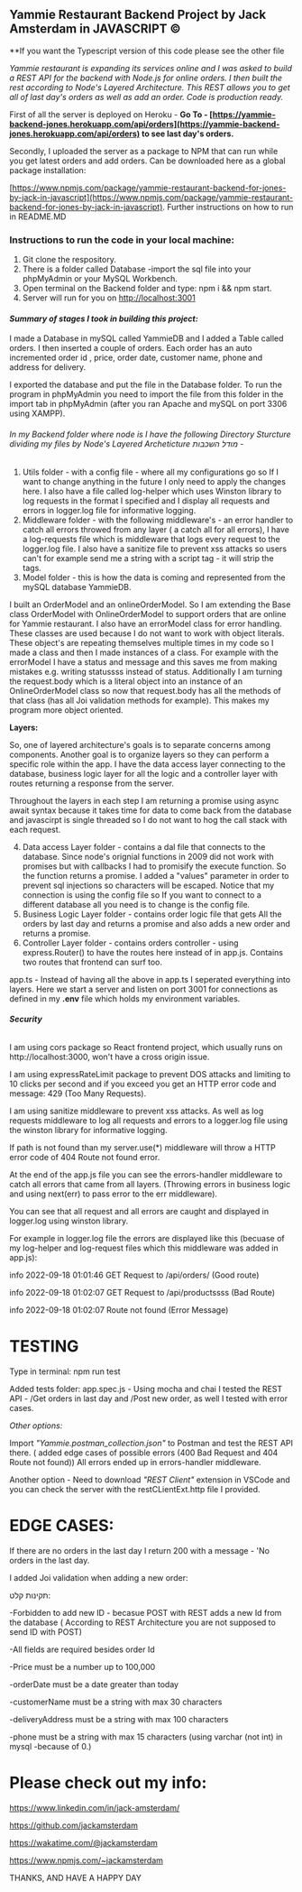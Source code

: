 ## Yammie Restaurant Backend Project by Jack Amsterdam in JAVASCRIPT **&copy;**

**If you want the Typescript version of this code please see the other file

*Yammie restaurant is expanding its services online and I was asked to build a REST API for the backend with Node.js for online orders. I then built the rest according to Node's Layered Architecture. This REST allows you to get all of last day's orders as well as add an order. Code is production ready.*

First of all the server is deployed on Heroku - **Go To - [https://yammie-backend-jones.herokuapp.com/api/orders](https://yammie-backend-jones.herokuapp.com/api/orders)  to see last day's orders.**

Secondly, I uploaded the server as a package to NPM that can run while you get latest orders and add orders. Can be downloaded here as a global package installation:

[https://www.npmjs.com/package/yammie-restaurant-backend-for-jones-by-jack-in-javascript](https://www.npmjs.com/package/yammie-restaurant-backend-for-jones-by-jack-in-javascript). Further instructions on how to run in README.MD

### Instructions to run the code in your local machine:

1. Git clone the respository.
2. There is a folder called Database -import the sql file into your phpMyAdmin or your MySQL Workbench.
3. Open  terminal on the Backend folder and type: npm i && npm start.
4. Server will run for you on [http://localhost:3001](http://localhost:3001)

#### *Summary of stages I took in building this project:*

I made a Database in mySQL called YammieDB and I added a Table called orders. I then inserted  a couple of orders. Each order has an auto incremented order id , price, order date, customer name, phone and address for delivery.

I exported the database and put the file in the Database folder. To run the program in phpMyAdmin you need to import the file from this folder in the import tab in phpMyAdmin (after you ran Apache and mySQL on port 3306 using XAMPP).

###### In my Backend folder where node is I have the following Directory Sturcture dividing my files by Node's Layered Archeticture מודל השכבות -

1. Utils folder -  with a config file - where all my configurations go so If I want to change anything in the future I only need to apply the changes here. I also have a file called log-helper which uses Winston library to log requests in the format I specified and I display all requests and errors in logger.log file for informative logging.
2. Middleware folder - with the following middleware's  - an error handler to catch all errors throwed from any layer ( a catch all for all errors), I have a log-requests file which is middleware that logs every request to the logger.log file. I also have a sanitize file to prevent xss attacks so users can't for example send me a string with a script tag - it  will strip the tags.
3. Model folder - this is how the data is coming and represented from the mySQL database YammieDB.

I built an OrderModel and an onlineOrderModel. So I am extending  the Base class OrderModel with  OnlineOrderModel to support orders that are online for Yammie restaurant. I also have an errorModel class for error handling. These classes are used because I do not want to work with object literals. These object's are repeating themselves multiple times in my code so I made a class and then I made instances of a class. For example with the errorModel I have a status and message  and this saves me from making mistakes e.g. writing statussss instead of status. Additionally I am turning the request.body which is a literal object into an instance of an OnlineOrderModel class so now that request.body has all the methods of that class (has all Joi validation methods for example). This makes my program more object oriented.

**Layers:**

So, one of layered architecture's goals is to separate concerns among components. Another goal is to organize layers so they can perform a specific role within the app. I have the data access layer connecting to the database, business logic layer for all the logic and a controller layer with routes returning a response from the server.

Throughout the layers in each step I am returning a promise using async await syntax because it takes time for data to come back from the database and javascirpt is single threaded so I do not want to hog the call stack with each request.

4. Data access Layer folder - contains  a dal file that connects to the database. Since node's orignial functions in 2009  did not work with promises but with callbacks I had to  promisify the execute function. So the function returns a promise. I added a "values" parameter in order to prevent sql injections so characters will be escaped. Notice that my connection is using the config file so If you want to connect to a different database all you need is to change is the config file.
5. Business Logic Layer folder - contains order logic file that gets All the orders by last day and returns a promise and also adds a new order and returns a promise.
6. Controller Layer folder - contains orders controller - using express.Router() to have the routes here instead of in app.js. Contains two routes that frontend can surf too.

app.ts - Instead of having all the above in app.ts I seperated everything into layers. Here we start a server and  listen on port 3001 for connections as defined in my **.env** file which holds my environment variables.

###### **Security**

I am using cors package so React frontend project, which usually runs on http://localhost:3000, won't have a cross origin issue.

I am using expressRateLimit package to prevent DOS attacks and limiting to 10  clicks per second and if you exceed you get an HTTP error  code and message: 429 (Too Many Requests).

I am using sanitize middleware to prevent xss attacks. As well as log requests middleware to log all requests and errors to a logger.log file using the winston library for informative logging.

If path is not found than my server.use(*) middleware will throw a HTTP error code of  404 Route not found error.

At the end of the app.js file you can see the errors-handler middleware to catch all errors that came from all layers. (Throwing errors in business logic and using next(err) to pass error to the err middleware).

You can see that all request and all errors are caught and displayed in logger.log using winston library.

For example in logger.log file the errors are displayed like this (becuase of my log-helper and log-request files which this middleware was added in app.js):

info    2022-09-18 01:01:46 GET Request to /api/orders/  (Good route)

info    2022-09-18 01:02:07 GET Request to /api/productssss  (Bad Route)

info    2022-09-18 01:02:07 Route not found   (Error Message)

# **TESTING**

Type in terminal: npm run test

Added tests folder: app.spec.js - Using mocha and chai I tested the REST API - /Get orders in last day and /Post new order, as well I tested with  error cases.

*Other options:* 

Import  *"Yammie.postman_collection.json"*   to Postman and test the REST API there.  ( added edge cases of possible errors (400 Bad Request  and 404 Route not found)) All errors ended up in errors-handler middleware.

Another option - Need to download *"REST Client"* extension in VSCode and you can check the server with the  restCLientExt.http file I provided.

# **EDGE CASES:**

If there are no orders in the last day I return 200 with a message - 'No orders in the last day.


I added Joi validation when adding a new order:

תקינות קלט:

-Forbidden to add new ID - becasue POST with REST  adds a new Id from the database ( According to REST Architecture you are not supposed to send ID with POST)

-All fields are required besides order Id

-Price must be a number up to 100,000

-orderDate must be a date greater than today

-customerName must be a string with max 30 characters

-deliveryAddress must be a string with max 100 characters

-phone must be a string with max 15 characters (using varchar (not int) in mysql -because of 0.)

# Please check out my info:

https://www.linkedin.com/in/jack-amsterdam/

https://github.com/jackamsterdam

https://wakatime.com/@jackamsterdam

https://www.npmjs.com/~jackamsterdam

THANKS, AND HAVE A HAPPY DAY

